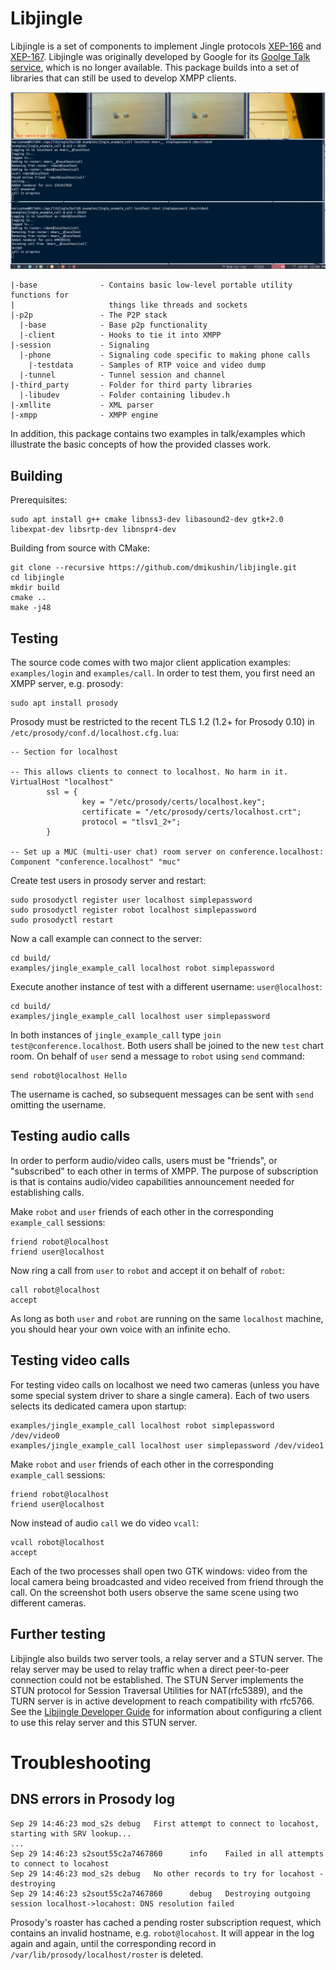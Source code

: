 # Libjingle

Libjingle is a set of components to implement Jingle protocols [XEP-166](http://xmpp.org/extensions/xep-0166.html) and [XEP-167](http://xmpp.org/extensions/xep-0167.html). Libjingle was originally developed by Google for its [Goolge Talk service](http://code.google.com/apis/talk/call_signaling.html), which is no longer available. This package builds into a set of libraries that can still be used to develop XMPP clients.

<img src="screenshot.png" width="600"/>

```
|-base              - Contains basic low-level portable utility functions for
|                     things like threads and sockets
|-p2p               - The P2P stack
  |-base            - Base p2p functionality
  |-client          - Hooks to tie it into XMPP
|-session           - Signaling
  |-phone           - Signaling code specific to making phone calls
    |-testdata      - Samples of RTP voice and video dump
  |-tunnel          - Tunnel session and channel
|-third_party       - Folder for third party libraries
  |-libudev         - Folder containing libudev.h
|-xmllite           - XML parser
|-xmpp              - XMPP engine
```

In addition, this package contains two examples in talk/examples which illustrate the basic concepts of how the provided classes work.

## Building

Prerequisites:

```
sudo apt install g++ cmake libnss3-dev libasound2-dev gtk+2.0 libexpat-dev libsrtp-dev libnspr4-dev
```

Building from source with CMake:

```
git clone --recursive https://github.com/dmikushin/libjingle.git
cd libjingle
mkdir build
cmake ..
make -j48
```

## Testing

The source code comes with two major client application examples: `examples/login` and `examples/call`. In order to test them, you first need an XMPP server, e.g. prosody:

```
sudo apt install prosody
```

Prosody must be restricted to the recent TLS 1.2 (1.2+ for Prosody 0.10) in `/etc/prosody/conf.d/localhost.cfg.lua`:

```
-- Section for localhost

-- This allows clients to connect to localhost. No harm in it.
VirtualHost "localhost"
        ssl = {
                key = "/etc/prosody/certs/localhost.key";
                certificate = "/etc/prosody/certs/localhost.crt";
                protocol = "tlsv1_2+";
        }

-- Set up a MUC (multi-user chat) room server on conference.localhost:
Component "conference.localhost" "muc"
```

Create test users in prosody server and restart:

```
sudo prosodyctl register user localhost simplepassword
sudo prosodyctl register robot localhost simplepassword
sudo prosodyctl restart
```

Now a call example can connect to the server:

```
cd build/
examples/jingle_example_call localhost robot simplepassword
```

Execute another instance of test with a different username: `user@localhost`:

```
cd build/
examples/jingle_example_call localhost user simplepassword
```

In both instances of `jingle_example_call` type `join test@conference.localhost`. Both users shall be joined to the new `test` chart room. On behalf of `user` send a message to `robot` using `send` command:

```
send robot@localhost Hello
```

The username is cached, so subsequent messages can be sent with `send` omitting the username.

## Testing audio calls

In order to perform audio/video calls, users must be "friends", or "subscribed" to each other in terms of XMPP. The purpose of subscription is that is contains audio/video capabilities announcement needed for establishing calls.

Make `robot` and `user` friends of each other in the corresponding `example_call` sessions:

```
friend robot@localhost
friend user@localhost
```

Now ring a call from `user` to `robot` and accept it on behalf of `robot`:

```
call robot@localhost
accept
```

As long as both `user` and `robot` are running on the same `localhost` machine, you should hear your own voice with an infinite echo.

## Testing video calls

For testing video calls on localhost we need two cameras (unless you have some special system driver to share a single camera). Each of two users selects its dedicated camera upon startup:

```
examples/jingle_example_call localhost robot simplepassword /dev/video0
examples/jingle_example_call localhost user simplepassword /dev/video1
```

Make `robot` and `user` friends of each other in the corresponding `example_call` sessions:

```
friend robot@localhost
friend user@localhost
```

Now instead of audio `call` we do video `vcall`:

```
vcall robot@localhost
accept
```

Each of the two processes shall open two GTK windows: video from the local camera being broadcasted and video received from friend through the call. On the screenshot both users observe the same scene using two different cameras.

## Further testing

Libjingle also builds two server tools, a relay server and a STUN server. The relay server may be used to relay traffic when a direct peer-to-peer connection could not be established. The STUN Server implements the STUN protocol for Session Traversal Utilities for NAT(rfc5389), and the TURN server is in active development to reach compatibility with rfc5766. See the [Libjingle Developer Guide](http://developers.google.com/talk/libjingle/developer_guide) for information about configuring a client to use this relay server and this STUN server.

# Troubleshooting

## DNS errors in Prosody log

```
Sep 29 14:46:23 mod_s2s debug   First attempt to connect to locahost, starting with SRV lookup...
...
Sep 29 14:46:23 s2sout55c2a7467860      info    Failed in all attempts to connect to locahost
Sep 29 14:46:23 mod_s2s debug   No other records to try for locahost - destroying
Sep 29 14:46:23 s2sout55c2a7467860      debug   Destroying outgoing session localhost->locahost: DNS resolution failed
```

Prosody's roaster has cached a pending roster subscription request, which contains an invalid hostname, e.g. `robot@locahost`. It will appear in the log again and again, until the corresponding record in `/var/lib/prosody/localhost/roster` is deleted.


